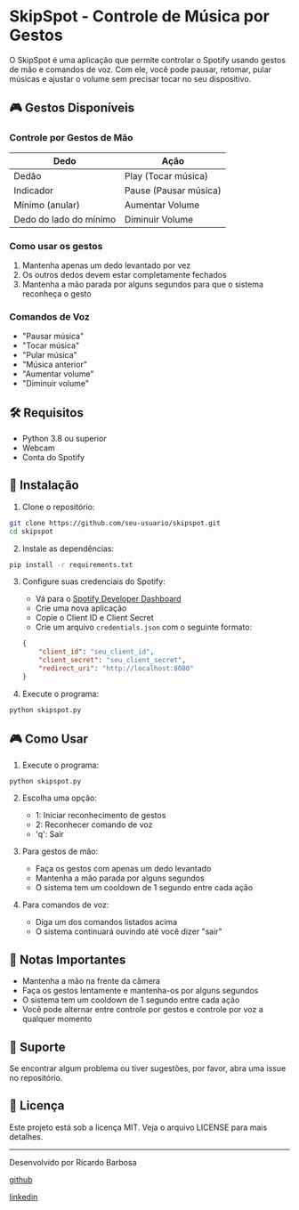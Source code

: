 # SkipSpot - Controle de Música por Gestos

O SkipSpot é uma aplicação que permite controlar o Spotify usando gestos de mão e comandos de voz. Com ele, você pode pausar, retomar, pular músicas e ajustar o volume sem precisar tocar no seu dispositivo.

## 🎮 Gestos Disponíveis

### Controle por Gestos de Mão

| Dedo | Ação |
|------|------|
| Dedão | Play (Tocar música) |
| Indicador | Pause (Pausar música) |
| Mínimo (anular) | Aumentar Volume |
| Dedo do lado do mínimo | Diminuir Volume |

### Como usar os gestos
1. Mantenha apenas um dedo levantado por vez
2. Os outros dedos devem estar completamente fechados
3. Mantenha a mão parada por alguns segundos para que o sistema reconheça o gesto

### Comandos de Voz
- "Pausar música"
- "Tocar música"
- "Pular música"
- "Música anterior"
- "Aumentar volume"
- "Diminuir volume"

## 🛠️ Requisitos

- Python 3.8 ou superior
- Webcam
- Conta do Spotify

## 🚀 Instalação

1. Clone o repositório:
```bash
git clone https://github.com/seu-usuario/skipspot.git
cd skipspot
```

2. Instale as dependências:
```bash
pip install -r requirements.txt
```

3. Configure suas credenciais do Spotify:
   - Vá para o [Spotify Developer Dashboard](https://developer.spotify.com/dashboard)
   - Crie uma nova aplicação
   - Copie o Client ID e Client Secret
   - Crie um arquivo `credentials.json` com o seguinte formato:
   ```json
   {
       "client_id": "seu_client_id",
       "client_secret": "seu_client_secret",
       "redirect_uri": "http://localhost:8080"
   }
   ```

4. Execute o programa:
```bash
python skipspot.py
```

## 🎮 Como Usar

1. Execute o programa:
```bash
python skipspot.py
```

2. Escolha uma opção:
   - 1: Iniciar reconhecimento de gestos
   - 2: Reconhecer comando de voz
   - 'q': Sair

3. Para gestos de mão:
   - Faça os gestos com apenas um dedo levantado
   - Mantenha a mão parada por alguns segundos
   - O sistema tem um cooldown de 1 segundo entre cada ação

4. Para comandos de voz:
   - Diga um dos comandos listados acima
   - O sistema continuará ouvindo até você dizer "sair"

## 📝 Notas Importantes

- Mantenha a mão na frente da câmera
- Faça os gestos lentamente e mantenha-os por alguns segundos
- O sistema tem um cooldown de 1 segundo entre cada ação
- Você pode alternar entre controle por gestos e controle por voz a qualquer momento

## 📱 Suporte

Se encontrar algum problema ou tiver sugestões, por favor, abra uma issue no repositório.

## 📄 Licença

Este projeto está sob a licença MIT. Veja o arquivo LICENSE para mais detalhes.

---

Desenvolvido por Ricardo Barbosa

[github](https://github.com/ricardobarbosrr)

[linkedin](https://www.linkedin.com/in/ricardobarbosrr/)
